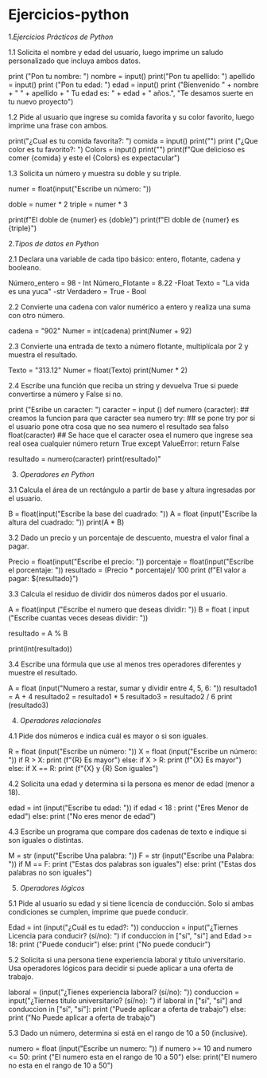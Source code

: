 # Ejercicios-python

1.*Ejercicios Prácticos de Python*

1.1 Solicita el nombre y edad del usuario, luego imprime un saludo personalizado que incluya ambos datos.

print ("Pon tu nombre: ")
nombre = input()
print("Pon tu apellido: ")
apellido = input()
print ("Pon tu edad: ")
edad = input()
print ("Bienvenido " + nombre + " " + apellido + " Tu edad es: " + edad + " años.", "Te desamos suerte en tu nuevo proyecto")

1.2 Pide al usuario que ingrese su comida favorita y su color favorito, luego imprime una frase con ambos.

print("¿Cual es tu comida favorita?:      ")
comida = input()
print("")
print ("¿Que color es tu favorito?:   ")
Colors = input()
print("")
print(f"Que delicioso es comer {comida} y este el {Colors} es expectacular")

1.3 Solicita un número y muestra su doble y su triple.

numer = float(input("Escribe un número:  "))

doble = numer * 2
triple = numer * 3

print(f"El doble de {numer} es {doble}")
print(f"El doble de {numer} es {triple}")

2.*Tipos de datos en Python*

2.1 Declara una variable de cada tipo básico: entero, flotante, cadena y booleano.


Número_entero = 98 - Int
Número_Flotante = 8.22 -Float
Texto = "La vida es una yuca" -str
Verdadero = True - Bool

2.2 Convierte una cadena con valor numérico a entero y realiza una suma con otro número.

cadena = "902"
Numer = int(cadena)
print(Numer + 92)

2.3 Convierte una entrada de texto a número flotante, multiplícala por 2 y muestra el resultado.

Texto = "313.12"
Numer = float(Texto)
print(Numer * 2)

2.4 Escribe una función que reciba un string y devuelva True si puede convertirse a número y False si no.

print ("Esribe un caracter:  ")
caracter = input ()
def numero (caracter): ## creamos la funcion para que caracter sea numero
    try: ## se pone try por si el usuario pone otra cosa que no sea numero el resultado sea falso
        float(caracter) ## Se hace que el caracter osea el numero que ingrese sea real osea cualquier número
        return True
    except ValueError:
        return False
    
resultado = numero(caracter)
print(resultado)"

3. *Operadores en Python*

3.1 Calcula el área de un rectángulo a partir de base y altura ingresadas por el usuario.

B = float(input("Escribe la base del cuadrado: "))
A = float (input("Escribe la altura del cuadrado: "))
print(A * B)

3.2 Dado un precio y un porcentaje de descuento, muestra el valor final a pagar.

Precio = float(input("Escribe el precio: "))
porcentaje = float(input("Escribe el porcentaje: "))
resultado = (Precio * porcentaje)/ 100
print (f"El valor a pagar: ${resultado}")

3.3 Calcula el residuo de dividir dos números dados por el usuario.

A = float(input ("Escribe el numero que deseas dividir: "))
B = float ( input ("Escribe cuantas veces deseas dividir: "))

resultado = A % B

print(int(resultado))

3.4 Escribe una fórmula que use al menos tres operadores diferentes y muestre el resultado.

A = float (input("Numero a restar, sumar y dividir entre 4, 5, 6: "))
resultado1 = A + 4
resultado2 = resultado1 * 5
resultado3 = resultado2 / 6
print (resultado3)

4. *Operadores relacionales*

4.1 Pide dos números e indica cuál es mayor o si son iguales.

R = float (input("Escribe un número: "))
X = float (input("Escribe un número: "))
if R > X:
    print (f"{R} Es mayor")
else:
    if X > R:
        print (f"{X} Es mayor")
    else:
        if X == R:
            print (f"{X} y {R} Son iguales")

4.2 Solicita una edad y determina si la persona es menor de edad (menor a 18).

edad = int (input("Escribe tu edad: "))
if edad < 18 :
    print ("Eres Menor de edad")
else:
    print ("No eres menor de edad")

4.3 Escribe un programa que compare dos cadenas de texto e indique si son iguales o distintas.

M = str (input("Escribe Una palabra: "))
F = str (input("Escribe una Palabra: "))
if M == F:
    print ("Estas dos palabras son iguales")
else:
        print ("Estas dos palabras no son iguales")

5. *Operadores lógicos*

5.1 Pide al usuario su edad y si tiene licencia de conducción. Solo si ambas condiciones se cumplen, imprime que puede conducir.

Edad = int (input("¿Cuál es tu edad?: "))
conduccion = input("¿Tiernes Licencia para conducir? (sí/no): ")
if conduccion  in ["sí", "si"] and Edad >= 18:
    print ("Puede conducir")
else:
    print ("No puede conducir")

5.2 Solicita si una persona tiene experiencia laboral y título universitario. Usa operadores lógicos para decidir si puede aplicar a una oferta de trabajo.

laboral =  (input("¿Tienes experiencia laboral? (sí/no): "))
conduccion = input("¿Tiernes título universitario? (sí/no): ")
if laboral  in ["sí", "si"] and conduccion in ["sí", "si"]:
    print ("Puede aplicar a oferta de trabajo")
else:
    print ("No Puede aplicar a oferta de trabajo")

5.3 Dado un número, determina si está en el rango de 10 a 50 (inclusive).

numero = float (input("Escribe un numero: "))
if numero >= 10 and numero <= 50:
    print ("El numero esta en el rango de 10 a 50")
else:
    print("El numero no esta en el rango de 10 a 50")
